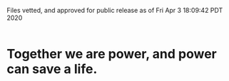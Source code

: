 Files vetted, and approved for public release as of Fri Apr  3 18:09:42 PDT 2020<br><br><h1>Together we are power, and power can save a life.</h1>
